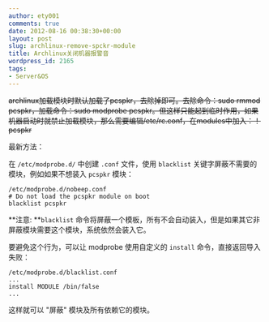 ```yaml
---
author: ety001
comments: true
date: 2012-08-16 00:38:30+00:00
layout: post
slug: archlinux-remove-spckr-module
title: Archlinux关闭机器报警音
wordpress_id: 2165
tags:
- Server&OS
---
```


<del>archlinux加载模块时默认加载了pcspkr，去除掉即可。去除命令：sudo rmmod pcspkr，加载命令：sudo modprobe pcspkr。但这样只能起到临时作用，如果机器启动时就禁止加载模块，那么需要编辑/etc/rc.conf，在modules中加入：！pcspkr</del>

最新方法：

在 `/etc/modprobe.d/` 中创建 `.conf` 文件，使用 `blacklist` 关键字屏蔽不需要的模块，例如如果不想装入 `pcspkr` 模块：


    /etc/modprobe.d/nobeep.conf
    # Do not load the pcspkr module on boot
    blacklist pcspkr




**注意: **`blacklist` 命令将屏蔽一个模板，所有不会自动装入，但是如果其它非屏蔽模块需要这个模块，系统依然会装入它。


要避免这个行为，可以让 modprobe 使用自定义的 `install` 命令，直接返回导入失败：


    /etc/modprobe.d/blacklist.conf
    ...
    install MODULE /bin/false
    ...


这样就可以 "屏蔽" 模块及所有依赖它的模块。

